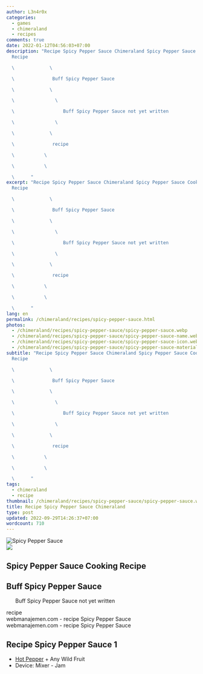 ```yaml
---
author: L3n4r0x
categories:
  - games
  - chimeraland
  - recipes
comments: true
date: 2022-01-12T04:56:03+07:00
description: "Recipe Spicy Pepper Sauce Chimeraland Spicy Pepper Sauce Cooking
  Recipe

  \             \ 

  \              Buff Spicy Pepper Sauce

  \             \ 

  \               \ 

  \                  Buff Spicy Pepper Sauce not yet written

  \               \ 

  \             \ 

  \              recipe

  \           \ 

  \           \ 

  \      "
excerpt: "Recipe Spicy Pepper Sauce Chimeraland Spicy Pepper Sauce Cooking
  Recipe

  \             \ 

  \              Buff Spicy Pepper Sauce

  \             \ 

  \               \ 

  \                  Buff Spicy Pepper Sauce not yet written

  \               \ 

  \             \ 

  \              recipe

  \           \ 

  \           \ 

  \      "
lang: en
permalink: /chimeraland/recipes/spicy-pepper-sauce.html
photos:
  - /chimeraland/recipes/spicy-pepper-sauce/spicy-pepper-sauce.webp
  - /chimeraland/recipes/spicy-pepper-sauce/spicy-pepper-sauce-name.webp
  - /chimeraland/recipes/spicy-pepper-sauce/spicy-pepper-sauce-icon.webp
  - /chimeraland/recipes/spicy-pepper-sauce/spicy-pepper-sauce-material.webp
subtitle: "Recipe Spicy Pepper Sauce Chimeraland Spicy Pepper Sauce Cooking
  Recipe

  \             \ 

  \              Buff Spicy Pepper Sauce

  \             \ 

  \               \ 

  \                  Buff Spicy Pepper Sauce not yet written

  \               \ 

  \             \ 

  \              recipe

  \           \ 

  \           \ 

  \      "
tags:
  - chimeraland
  - recipe
thumbnail: /chimeraland/recipes/spicy-pepper-sauce/spicy-pepper-sauce.webp
title: Recipe Spicy Pepper Sauce Chimeraland
type: post
updated: 2022-09-29T14:26:37+07:00
wordcount: 710
---
```


<link
  rel="stylesheet"
  href="https://rawcdn.githack.com/dimaslanjaka/Web-Manajemen/870a349/css/bootstrap-5-3-0-alpha3-wrapper.css"
/>
<section id="bootstrap-wrapper">
  <div data-bs-theme="dark">
    <div class="card mb-2">
      <div class="card-body">
        <div class="row g-0">
          <div class="col-sm-4 position-relative mb-2">
            <img
              src="https://www.webmanajemen.com/chimeraland/recipes/spicy-pepper-sauce/spicy-pepper-sauce-material.webp"
              class="card-img fit-cover w-100 h-100"
              alt="Spicy Pepper Sauce"
              data-fancybox="true"
            />
          </div>
          <div class="col-sm-8 mb-2">
            <div class="card-body">
              <div class="d-flex flex-row align-items-center mb-3">
                <img
                  class="d-inline-block me-2"
                  src="https://www.webmanajemen.com/chimeraland/recipes/spicy-pepper-sauce/spicy-pepper-sauce-icon.webp"
                  width="auto"
                  height="auto"
                  style="vertical-align: middle"
                />
                <h2 class="fs-5">Spicy Pepper Sauce Cooking Recipe</h2>
              </div>
              <h2 class="card-title fs-5">Buff Spicy Pepper Sauce</h2>
              <div class="card-text">
                <ul>
                  Buff Spicy Pepper Sauce not yet written
                </ul>
              </div>
              <span class="badge rounded-pill">recipe</span>
            </div>
            <div class="card-footer text-end text-muted mt-auto">
              webmanajemen.com - recipe Spicy Pepper Sauce
            </div>
          </div>
        </div>
      </div>
      <div class="card-footer text-end text-muted">
        webmanajemen.com - recipe Spicy Pepper Sauce
      </div>
    </div>
    <div class="row mb-2">
      <div class="col-12 col-lg-6 recipe-item mb-2">
        <div class="card">
          <div class="card-body">
            <h2 class="card-title fs-5">Recipe Spicy Pepper Sauce 1</h2>
            <div class="card-text">
              <ul>
                <li>
                  <a
                    class="text-decoration-none text-primary"
                    href="/chimeraland/materials/hot-pepper.html"
                    >Hot Pepper</a
                  ><span> + </span>Any Wild Fruit
                </li>
                <li>Device: Mixer - Jam</li>
              </ul>
            </div>
          </div>
        </div>
      </div>
    </div>
  </div>
</section>